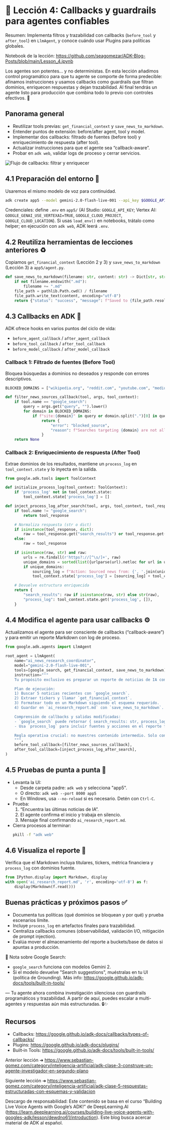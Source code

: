 # 🧩 Lección 4: Callbacks y guardrails para agentes confiables

Resumen: Implementa filtros y trazabilidad con callbacks (`before_tool` y `after_tool`) en `LlmAgent`, y conoce cuándo usar Plugins para políticas globales.

Notebook de la lección: https://github.com/seagomezar/ADK-Blog-Posts/blob/main/Lesson_4.ipynb

Los agentes son potentes… y no deterministas. En esta lección añadimos control programático para que tu agente se comporte de forma predecible: afinamos instrucciones y usamos callbacks como guardrails que filtran dominios, enriquecen respuestas y dejan trazabilidad. Al final tendrás un agente listo para producción que combina todo lo previo con controles efectivos. 💪

## Panorama general
- Reutilizar tools previas: `get_financial_context` y `save_news_to_markdown`.
- Entender puntos de extensión: before/after agent, tool y model.
- Implementar dos callbacks: filtrado de fuentes (before tool) y enriquecimiento de respuesta (after tool).
- Actualizar instrucciones para que el agente sea “callback-aware”.
- Probar en `adk web`, validar logs de proceso y cerrar servicios.

![Flujo de callbacks: filtrar y enriquecer](./images/lesson4_callbacks.svg)

## 4.1 Preparación del entorno 🔧
Usaremos el mismo modelo de voz para continuidad.

```bash
adk create app5 --model gemini-2.0-flash-live-001 --api_key $GOOGLE_API_KEY
```

Credenciales: define `.env` en `app5/` (AI Studio: `GOOGLE_API_KEY`; Vertex AI: `GOOGLE_GENAI_USE_VERTEXAI=TRUE`, `GOOGLE_CLOUD_PROJECT`, `GOOGLE_CLOUD_LOCATION`). Si usas `load_env()` en notebooks, trátalo como helper; en ejecución con `adk web`, ADK leerá `.env`.

## 4.2 Reutiliza herramientas de lecciones anteriores ♻️
Copiamos `get_financial_context` (Lección 2 y 3) y `save_news_to_markdown` (Lección 3) a `app5/agent.py`.

```python
def save_news_to_markdown(filename: str, content: str) -> Dict[str, str]:
    if not filename.endswith(".md"):
        filename += ".md"
    file_path = pathlib.Path.cwd() / filename
    file_path.write_text(content, encoding="utf-8")
    return {"status": "success", "message": f"Saved to {file_path.resolve()}"}
```

## 4.3 Callbacks en ADK 🧠
ADK ofrece hooks en varios puntos del ciclo de vida:
- `before_agent_callback` / `after_agent_callback`
- `before_tool_callback` / `after_tool_callback`
- `before_model_callback` / `after_model_callback`

### Callback 1: Filtrado de fuentes (Before Tool)
Bloquea búsquedas a dominios no deseados y responde con errores descriptivos.

```python
BLOCKED_DOMAINS = ["wikipedia.org", "reddit.com", "youtube.com", "medium.com", "investopedia.com", "quora.com"]

def filter_news_sources_callback(tool, args, tool_context):
    if tool.name == "google_search":
        query = args.get("query", "").lower()
        for domain in BLOCKED_DOMAINS:
            if f"site:{domain}" in query or domain.split(".")[0] in query:
                return {
                    "error": "blocked_source",
                    "reason": f"Searches targeting {domain} are not allowed. Use professional news sources.",
                }
    return None
```

### Callback 2: Enriquecimiento de respuesta (After Tool)
Extrae dominios de los resultados, mantiene un `process_log` en `tool_context.state` y lo inyecta en la salida.

```python
from google.adk.tools import ToolContext

def initialize_process_log(tool_context: ToolContext):
    if 'process_log' not in tool_context.state:
        tool_context.state['process_log'] = []

def inject_process_log_after_search(tool, args, tool_context, tool_response):
    if tool.name != "google_search":
        return tool_response

    # Normaliza respuesta (str o dict)
    if isinstance(tool_response, dict):
        raw = tool_response.get("search_results") or tool_response.get("results") or ""
    else:
        raw = tool_response

    if isinstance(raw, str) and raw:
        urls = re.findall(r'https?://[^\s/]+', raw)
        unique_domains = sorted(list({urlparse(url).netloc for url in urls}))
        if unique_domains:
            sourcing_log = f"Action: Sourced news from: {', '.join(unique_domains)}."
            tool_context.state['process_log'] = [sourcing_log] + tool_context.state.get('process_log', [])

    # Devuelve estructura enriquecida
    return {
        "search_results": raw if isinstance(raw, str) else str(raw),
        "process_log": tool_context.state.get('process_log', []),
    }
```

## 4.4 Modifica el agente para usar callbacks ⚙️
Actualizamos el agente para ser consciente de callbacks (“callback-aware”) y para emitir un reporte Markdown con log de proceso.

```python
from google.adk.agents import LlmAgent

root_agent = LlmAgent(
    name="ai_news_research_coordinator",
    model="gemini-2.0-flash-live-001",
    tools=[google_search, get_financial_context, save_news_to_markdown],
    instruction="""
    Tu propósito exclusivo es preparar un reporte de noticias de IA con contexto financiero.

    Plan de ejecución:
    1) Buscar 5 noticias recientes con `google_search`.
    2) Extraer tickers y llamar `get_financial_context`.
    3) Formatear todo en un Markdown siguiendo el esquema requerido.
    4) Guardar en `ai_research_report.md` con `save_news_to_markdown`.

    Comprensión de callbacks y salidas modificadas:
    - `google_search` puede retornar { search_results: str, process_log: list[str] }.
    - Usa `process_log` para incluir fuentes y acciones en el reporte final.

    Regla operativa crucial: no muestres contenido intermedio. Solo confirma inicio y entrega final.
    """,
    before_tool_callback=[filter_news_sources_callback],
    after_tool_callback=[inject_process_log_after_search],
)
```

## 4.5 Pruebas de punta a punta 🧪
- Levanta la UI:
  - Desde carpeta padre: `adk web` y selecciona "app5".
  - O directo: `adk web --port 8000 app5`
  - En Windows, usa `--no-reload` si es necesario. Detén con `Ctrl-C`.
- Prueba:
  1) “Encuentra las últimas noticias de IA”.
  2) El agente confirma el inicio y trabaja en silencio.
  3) Mensaje final confirmando `ai_research_report.md`.
- Cierra procesos al terminar:
  ```bash
  pkill -f "adk web"
  ```

## 4.6 Visualiza el reporte 📄
Verifica que el Markdown incluya titulares, tickers, métrica financiera y `process_log` con dominios fuente.

```python
from IPython.display import Markdown, display
with open('ai_research_report.md', 'r', encoding='utf-8') as f:
    display(Markdown(f.read()))
```

## Buenas prácticas y próximos pasos ✅
- Documenta tus políticas (qué dominios se bloquean y por qué) y prueba escenarios límite.
- Incluye `process_log` en artefactos finales para trazabilidad.
- Centraliza callbacks comunes (observabilidad, validación I/O, mitigación de prompt injection).
- Evalúa mover el almacenamiento del reporte a buckets/base de datos si apuntas a producción.

📌 Nota sobre Google Search:
- `google_search` funciona con modelos Gemini 2.
- Si el modelo devuelve "Search suggestions", muéstralas en tu UI (política de Grounding). Más info: https://google.github.io/adk-docs/tools/built-in-tools/

—
Tu agente ahora combina investigación silenciosa con guardrails programáticos y trazabilidad. A partir de aquí, puedes escalar a multi-agentes y respuestas aún más estructuradas. 🔒✨

## Recursos
- Callbacks: https://google.github.io/adk-docs/callbacks/types-of-callbacks/
- Plugins: https://google.github.io/adk-docs/plugins/
- Built‑in Tools: https://google.github.io/adk-docs/tools/built-in-tools/

Anterior lección ➜ https://www.sebastian-gomez.com/category/inteligencia-artificial/adk-clase-3-construye-un-agente-investigador-en-segundo-plano

Siguiente lección ➜ https://www.sebastian-gomez.com/category/inteligencia-artificial/adk-clase-5-respuestas-estructuradas-con-esquemas-y-validacion

Descargo de responsabilidad: Este contenido se basa en el curso “Building Live Voice Agents with Google’s ADK!” de DeepLearning.AI (https://learn.deeplearning.ai/courses/building-live-voice-agents-with-googles-adk/lesson/dewdno61/introduction). Este blog busca acercar material de ADK al español.
